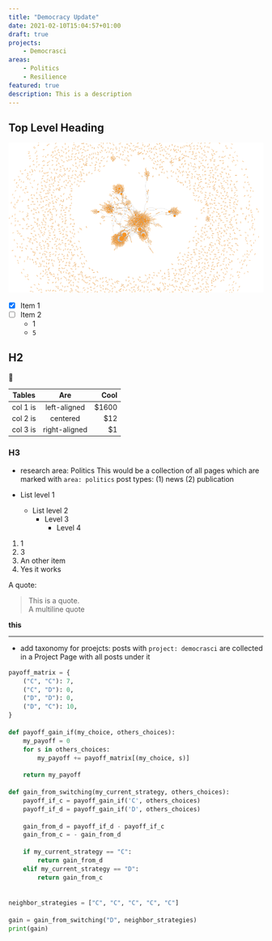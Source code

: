 ```yaml
---
title: "Democracy Update"
date: 2021-02-10T15:04:57+01:00
draft: true
projects:
    - Democrasci
areas:
    - Politics
    - Resilience
featured: true
description: This is a description
---
```


## Top Level Heading

![An alt text](/teaching/complex-networks/mobility-net.png)

- [x] Item 1
- [ ] Item 2
    - 1
    - `5`

## H2

🙂

| Tables   |      Are      |  Cool |
|----------|:-------------:|------:|
| col 1 is |  left-aligned | $1600 |
| col 2 is |    centered   |   $12 |
| col 3 is | right-aligned |    $1 |

### H3
- research area: Politics
  This would be a collection of all pages which are marked with `area: politics`
  post types: (1) news (2) publication

- List level 1
    - List level 2
        - Level 3
            - Level 4

1. 1
2. 3
3. An other item
4. Yes it works


A quote:

> This is a quote.<br>
> A multiline quote

**this**

---

- add taxonomy for proejcts:
  posts with `project: democrasci` are collected in a Project Page with all posts under it

```python {linenos=table,hl_lines=[8,"15-17"]}
payoff_matrix = {
    ("C", "C"): 7,
    ("C", "D"): 0,
    ("D", "D"): 0,
    ("D", "C"): 10,
}

def payoff_gain_if(my_choice, others_choices):
    my_payoff = 0
    for s in others_choices:
        my_payoff += payoff_matrix[(my_choice, s)]

    return my_payoff

def gain_from_switching(my_current_strategy, others_choices):
    payoff_if_c = payoff_gain_if('C', others_choices)
    payoff_if_d = payoff_gain_if('D', others_choices)

    gain_from_d = payoff_if_d - payoff_if_c
    gain_from_c = - gain_from_d

    if my_current_strategy == "C":
        return gain_from_d
    elif my_current_strategy == "D":
        return gain_from_c


neighbor_strategies = ["C", "C", "C", "C", "C"]

gain = gain_from_switching("D", neighbor_strategies)
print(gain)
```

